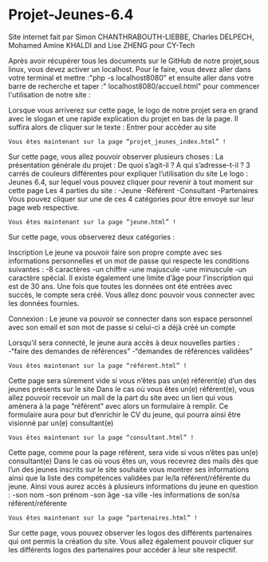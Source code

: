 # Projet-Jeunes-6.4
Site internet fait par Simon CHANTHRABOUTH-LIEBBE, Charles DELPECH, Mohamed Amine KHALDI and Lise ZHENG pour CY-Tech  

Après avoir récupérer tous les documents sur le GitHub de notre projet,sous linux, vous devez activer un localhost. Pour le faire, vous devez aller dans votre terminal et mettre :"php -s localhost8080" et ensuite aller dans votre barre de recherche et taper :" localhost8080/accueil.html" pour commencer l'utilisation de notre site :

Lorsque vous arriverez sur cette page, le logo de notre projet sera en grand avec le slogan et une rapide explication du projet en bas de la page. Il suffira alors de cliquer sur le texte : Entrer pour accéder au site 

	Vous êtes maintenant sur la page “projet_jeunes_index.html” !

Sur cette page, vous allez pouvoir observer plusieurs choses :
La présentation générale du projet : 
De quoi s’agit-il ? 
A qui s’adresse-t-il  ? 
3 carrés de couleurs différentes pour expliquer l’utilisation du site
Le logo : Jeunes 6.4, sur lequel vous pouvez cliquer pour revenir à tout moment sur cette page
Les 4 parties du site : 
-Jeune 
-Référent 
-Consultant
-Partenaires
Vous pouvez cliquer sur une de ces 4 catégories pour être envoyé sur leur  page web respective.

	Vous êtes maintenant sur la page “jeune.html” !

Sur cette page, vous observerez deux catégories :

Inscription
 Le jeune va pouvoir faire son propre compte avec ses informations personnelles et un mot de passe qui respecte les conditions suivantes : 
-8 caractères
-un chiffre
-une majuscule
-une minuscule
-un caractère spécial. 
Il existe également une limite d’âge pour l’inscription qui est de 30 ans. 
Une fois que toutes les données ont été entrées avec succès, le compte sera créé.
Vous allez donc pouvoir vous connecter avec les données fournies.


Connexion : 
Le jeune va pouvoir se connecter dans son espace personnel avec son email et son mot de passe si celui-ci a déjà créé un compte

Lorsqu’il sera connecté, le jeune aura accès à deux nouvelles parties : 
-“faire des demandes de références”
-“demandes de références validées”

    Vous êtes maintenant sur la page “référent.html” !

Cette page sera sûrement vide si vous n’êtes pas un(e) référent(e) d’un des jeunes présents sur le site
Dans le cas où vous êtes un(e) référent(e), vous allez pouvoir recevoir un mail de la part du site avec un lien qui vous amènera à la page “référent” avec alors un formulaire à remplir.
	Ce formulaire aura pour but d’enrichir le CV du jeune, qui pourra ainsi être visionné par un(e) consultant(e)

    Vous êtes maintenant sur la page “consultant.html” !

Cette page, comme pour la page référent, sera vide si vous n’êtes pas un(e) consultant(e)
Dans le cas où vous êtes un, vous recevrez des mails dès que l’un des jeunes inscrits sur le site souhaite vous montrer ses informations ainsi que la liste des compétences validées par le/la référent/référente du jeune.
	Ainsi vous aurez accès à plusieurs informations du jeune en question :
-son nom
-son prénom
-son âge
-sa ville
-les informations de son/sa référent/référente

    Vous êtes maintenant sur la page “partenaires.html” !

Sur cette page, vous pouvez observer les logos des différents partenaires qui ont permis la création du site.
Vous allez également pouvoir cliquer sur les différents logos des partenaires pour accéder à leur site respectif.



